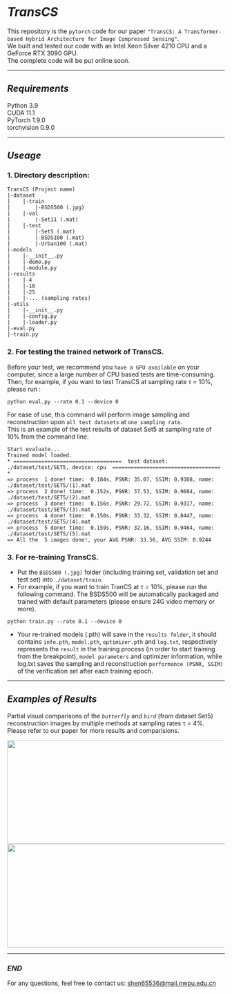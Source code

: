 # _TransCS_
This repository is the `pytorch` code for our paper `"TransCS: A Transformer-based Hybrid Architecture for Image Compressed Sensing"`.  
We built and tested our code with an Intel Xeon Silver 4210 CPU and a GeForce RTX 3090 GPU.  
The complete code will be put online soon.
****
## _Requirements_
Python 3.9  
CUDA 11.1  
PyTorch 1.9.0  
torchvision 0.9.0  
****
## _Useage_
### 1. Directory description:  
```
TransCS (Project name)  
|-dataset
|    |-train  
|        |-BSDS500 (.jpg)  
|    |-val  
|        |-Set11 (.mat)  
|    |-test  
|        |-Set5 (.mat)  
|        |-BSDS100 (.mat)  
|        |-Urban100 (.mat)  
|-models
|    |-__init__.py  
|    |-demo.py  
|    |-module.py  
|-results  
|    |-4  
|    |-10  
|    |-25  
|    |-... (sampling rates)
|-utils 
|    |-__init__.py  
|    |-config.py  
|    |-loader.py  
|-eval.py  
|-train.py
```
### 2. For testing the trained network of TransCS.  
Before your test, we recommend you `have a GPU available` on your computer, since a large number of CPU based tests are time-consuming.  
Then, for example, if you want to test TransCS at sampling rate τ = 10%, please run :  
```
python eval.py --rate 0.1 --device 0
```  
For ease of use, this command will perform image sampling and reconstruction upon `all test datasets` at `one sampling rate`.  
This is an example of the test results of dataset Set5 at sampling rate of 10% from the command line:  
```
Start evaluate...
Trained model loaded.
* ===================================  test dataset: ./dataset/test/SET5, device: cpu  =================================== *
=> process  1 done! time:  0.184s, PSNR: 35.07, SSIM: 0.9308, name: ./dataset/test/SET5/(1).mat
=> process  2 done! time:  0.152s, PSNR: 37.53, SSIM: 0.9684, name: ./dataset/test/SET5/(2).mat
=> process  3 done! time:  0.156s, PSNR: 29.72, SSIM: 0.9317, name: ./dataset/test/SET5/(3).mat
=> process  4 done! time:  0.150s, PSNR: 33.32, SSIM: 0.8447, name: ./dataset/test/SET5/(4).mat
=> process  5 done! time:  0.159s, PSNR: 32.16, SSIM: 0.9464, name: ./dataset/test/SET5/(5).mat
=> All the  5 images done!, your AVG PSNR: 33.56, AVG SSIM: 0.9244
```
### 3. For re-training TransCS. 
* Put the `BSDS500 (.jpg)` folder (including training set, validation set and test set) into `./dataset/train`.  
* For example, if you want to train TranCS at τ = 10%, please run the following command. The BSDS500 will be automatically packaged and trained with default parameters (please ensure 24G video memory or more).
```
python train.py --rate 0.1 --device 0
```
* Your re-trained models (.pth) will save in the `results folder`, it should contains `info.pth`, `model.pth`, `optimizer.pth` and `log.txt`, respectively represents the `result` in the training process (in order to start training from the breakpoint), `model parameters` and optimizer information, while log.txt saves the sampling and reconstruction `performance (PSNR, SSIM)` of the verification set after each training epoch.  
****
## _Examples of Results_
Partial visual comparisons of the *`butterfly`* and *`bird`* (from dataset Set5) reconstruction images by multiple methods at sampling rates τ = 4%.  
Please refer to our paper for more results and comparisions.  
<div align=center><img width="800" height="240" src="https://github.com/myheuf/TransCS/blob/master/imgs/butterfly.png"/></div>  
<div align=center><img width="800" height="240" src="https://github.com/myheuf/TransCS/blob/master/imgs/bird.png"/></div>  

****
### _END_
For any questions, feel free to contact us: shen65536@mail.nwpu.edu.cn

